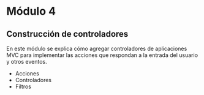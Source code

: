 # Módulo 4

## Construcción de controladores

En este módulo se explica cómo agregar controladores de aplicaciones MVC para implementar las acciones que respondan a la entrada del usuario y otros eventos.

* Acciones
* Controladores
* Filtros
